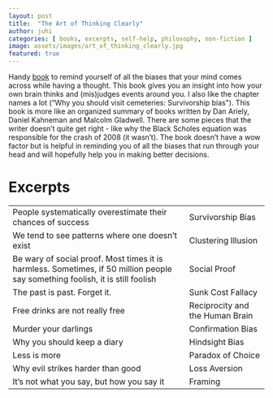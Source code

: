 ```yaml
---
layout: post
title:  "The Art of Thinking Clearly"
author: juhi
categories: [ books, excerpts, self-help, philosophy, non-fiction ]
image: assets/images/art_of_thinking_clearly.jpg
featured: true
---
```

Handy [book](https://www.goodreads.com/book/show/16248196-the-art-of-thinking-clearly) to remind yourself of all the biases that your mind comes across while having a thought. This book gives you an insight into how your own brain thinks and (mis)judges events around you. I also like the chapter names a lot (“Why you should visit cemeteries: Survivorship bias"). This book is more like an organized summary of books written by Dan Ariely, Daniel Kahneman and Malcolm Gladwell. There are some pieces that the writer doesn’t quite get right - like why the Black Scholes equation was responsible for the crash of 2008 (it wasn’t). The book doesn’t have a wow factor but is helpful in reminding you of all the biases that run through your head and will hopefully help you in making better decisions.


# Excerpts


<table>
  <tr>
   <td>People systematically overestimate their chances of success
   </td>
   <td>Survivorship Bias
   </td>
  </tr>
  <tr>
   <td>We tend to see patterns where one doesn’t exist
   </td>
   <td>Clustering Illusion
   </td>
  </tr>
  <tr>
   <td>Be wary of social proof. Most times it is harmless. Sometimes, if 50 million people say something foolish, it is still foolish
   </td>
   <td>Social Proof
   </td>
  </tr>
  <tr>
   <td>The past is past. Forget it.
   </td>
   <td>Sunk Cost Fallacy
   </td>
  </tr>
  <tr>
   <td>Free drinks are not really free
   </td>
   <td>Reciprocity and the Human Brain
   </td>
  </tr>
  <tr>
   <td>Murder your darlings
   </td>
   <td>Confirmation Bias
   </td>
  </tr>
  <tr>
   <td>Why you should keep a diary
   </td>
   <td>Hindsight Bias
   </td>
  </tr>
  <tr>
   <td>Less is more
   </td>
   <td>Paradox of Choice
   </td>
  </tr>
  <tr>
   <td>Why evil strikes harder than good
   </td>
   <td>Loss Aversion
   </td>
  </tr>
  <tr>
   <td>It’s not what you say, but how you say it
   </td>
   <td>Framing
   </td>
  </tr>
</table>

